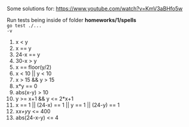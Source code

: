 Some solutions for: https://www.youtube.com/watch?v=KmV3aBHfo5w

Run tests being inside of folder <strong>homeworks/1/spells</strong><br>
<code>go test ./... -v</code><br>

1. x < y
2. x == y
3. 24-x == y
4. 30-x > y
5. x == floor(y/2)
6. x < 10 || y < 10
7. x > 15 && y > 15
8. x*y == 0
9. abs(x-y) > 10
10. y >= x+1 && y <= 2*x+1
11. x == 1 || (24-x) == 1 || y == 1 || (24-y) == 1
12. x*x+y*y <= 400
13. abs(24-x-y) <= 4